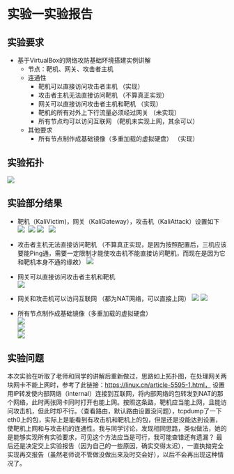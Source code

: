 # 实验一实验报告

## 实验要求
* 基于VirtualBox的网络攻防基础环境搭建实例讲解
    * 节点：靶机、网关、攻击者主机
    * 连通性
        * 靶机可以直接访问攻击者主机   （实现）
        * 攻击者主机无法直接访问靶机   （不算真正实现）
        * 网关可以直接访问攻击者主机和靶机   （实现）
        * 靶机的所有对外上下行流量必须经过网关 （未实现）
        * 所有节点均可以访问互联网 （靶机未实现上网，其余可以）
    * 其他要求
        * 所有节点制作成基础镜像（多重加载的虚拟硬盘） （实现）


## 实验拓扑

![](https://github.com/Anna-YJ/ns/blob/master/2017-2/YJe_NS/Picture/Flipped/hw1.pic01.png?raw=true)  

## 实验部分结果
* 靶机（KaliVictim)，网关（KaliGateway），攻击机（KaliAttack）设置如下     
![](https://github.com/Anna-YJ/ns/blob/master/2017-2/YJe_NS/Picture/Flipped/hw1.pic09.png?raw=true) 
![]()
![](https://github.com/Anna-YJ/ns/blob/master/2017-2/YJe_NS/Picture/Flipped/hw1.pic11.png?raw=true) 
![](https://github.com/Anna-YJ/ns/blob/master/2017-2/YJe_NS/Picture/Flipped/hw1.pic12.png?raw=true) 
![]()
![]()
![](https://github.com/Anna-YJ/ns/blob/master/2017-2/YJe_NS/Picture/Flipped/hw1.pic10.png?raw=true)
![]()


* 攻击者主机无法直接访问靶机 （不算真正实现，是因为按照配置后，三机应该要能Ping通，需要一定限制才能使攻击机不能直接访问靶机，而现在是因为它和靶机本身不通的缘故） 
![](https://github.com/Anna-YJ/ns/blob/master/2017-2/YJe_NS/Picture/Flipped/hw1.pic03.png?raw=true)

* 网关可以直接访问攻击者主机和靶机  
![](https://github.com/Anna-YJ/ns/blob/master/2017-2/YJe_NS/Picture/Flipped/hw1.pic04.png?raw=true)

* 网关和攻击机可以访问互联网  （都为NAT网络，可以直接上网）
![](https://github.com/Anna-YJ/ns/blob/master/2017-2/YJe_NS/Picture/Flipped/hw1.pic02.png?raw=true)
![](https://github.com/Anna-YJ/ns/blob/master/2017-2/YJe_NS/Picture/Flipped/hw1.pic08.png?raw=true)

* 所有节点制作成基础镜像（多重加载的虚拟硬盘）  
![](https://github.com/Anna-YJ/ns/blob/master/2017-2/YJe_NS/Picture/Flipped/hw1.pic05.png?raw=true)  
![](https://github.com/Anna-YJ/ns/blob/master/2017-2/YJe_NS/Picture/Flipped/hw1.pic06.png?raw=true)  
![](https://github.com/Anna-YJ/ns/blob/master/2017-2/YJe_NS/Picture/Flipped/hw1.pic07.png?raw=true)



## 实验问题
本次实验在听取了老师和同学的讲解后重新做过，思路如上拓扑图，在处理网关两块网卡不能上网时，参考了此链接：https://linux.cn/article-5595-1.html， 设置用IP转发使内部网络（internal）连接到互联网，将内部网络的包转发到NAT的那个网络，此时两张网卡同时打开也能上网。按照这条路，靶机应当能上网，且能访问攻击机，但此时却不行。（查看路由，默认路由设置没问题），tcpdump了一下eth0上的包，实际上是能看到有攻击机和靶机上的包，但是还是没能达到设置，使靶机上网和与攻击机的连通性。我与同学讨论，发现相同思路，类似做法，她的是能够实现所有实验要求，可见这个方法应当是可行，我可能查错还有遗漏？ 最后还是决定交上实验报告（因为自己的一些原因，确实交得太迟），一直执拗完全实现再交报告（虽然老师说不管做没做出来及时交会好），以后不会再出现这种情况了。
